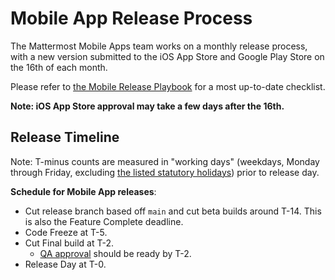 # Mobile App Release Process

The Mattermost Mobile Apps team works on a monthly release process, with a new version submitted to the iOS App Store and Google Play Store on the 16th of each month.

Please refer to [the Mobile Release Playbook](https://community.mattermost.com/playbooks/playbooks/yxb6yyckgbrebe8eiuzmb6w8co/outline) for a most up-to-date checklist.

**Note: iOS App Store approval may take a few days after the 16th.**

## Release Timeline

Note: T-minus counts are measured in "working days" \(weekdays, Monday through Friday, excluding [the listed statutory holidays](https://handbook.mattermost.com/operations/workplace/people/working-at-mattermost/paid-time-off#holidays)\) prior to release day.

**Schedule for Mobile App releases**:
 - Cut release branch based off `main` and cut beta builds around T-14. This is also the Feature Complete deadline.
 - Code Freeze at T-5.
 - Cut Final build at T-2.
    - [QA approval](https://community.mattermost.com/playbooks/playbooks/8dx9zrs16bbg8eg1hdhw35zdua) should be ready by T-2.
 - Release Day at T-0.

